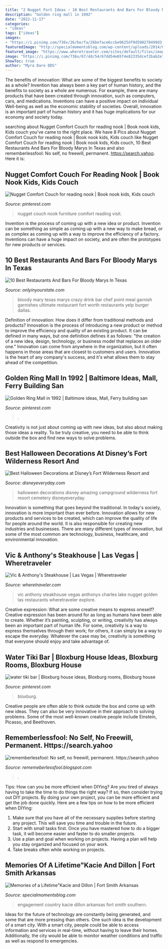 ```yaml
---
title: "2 Nugget Fort Ideas ~ 10 Best Restaurants And Bars For Bloody Marys In Texas"
description: "Golden ring mall in 1992"
date: "2022-11-17"
categories:
- "ideas"
tags: ["ideas"]
images:
- "https://i.pinimg.com/736x/26/be/fa/26beface6ccbe9625df9d590278499d3.jpg"
featuredImage: "http://specialmomentsblog.com/wp-content/uploads/2014/05/Southern-Engagement-Ideas-Southern-Engagement-Pictures-Country-Engagement-Pictures_0006.jpg"
featured_image: "https://www.wheretraveler.com/sites/default/files/images/vic_anthonys.jpg"
image: "https://i.pinimg.com/736x/67/dd/54/67dd54e65f4e82335dcef2bab2e7a54c.jpg"
ShowToc: true
author: "Myra Dare DDS"
---
```



The benefits of innovation: What are some of the biggest benefits to society as a whole?
Invention has always been a key part of human history, and the benefits to society as a whole are numerous. For example, there are many products that have been created through innovation, such as computers, cars, and medications. Inventions can have a positive impact on individual Well-being as well as the economic stability of societies. Overall, innovation is an important part of human history and it has huge implications for our economy and society today.

	

		
searching about Nugget Comfort Couch for reading nook | Book nook kids, Kids couch you've came to the right place. We have 8 Pics about Nugget Comfort Couch for reading nook | Book nook kids, Kids couch like Nugget Comfort Couch for reading nook | Book nook kids, Kids couch, 10 Best Restaurants And Bars For Bloody Marys In Texas and also rememberlessfool: No self, no freewill, permanent. https://search.yahoo. Here it is:
		
    
## Nugget Comfort Couch For Reading Nook | Book Nook Kids, Kids Couch

<img loading=lazy src="https://i.pinimg.com/736x/26/be/fa/26beface6ccbe9625df9d590278499d3.jpg" onerror="this.onerror=null;this.src='https://tse3.mm.bing.net/th?id=OIP.fI790sr5mOSWJ4wNct3HNwHaLG&amp;pid=15.1';" alt="Nugget Comfort Couch for reading nook | Book nook kids, Kids couch">

_Source: pinterest.com_

>nugget couch nook furniture comfort reading visit. 

	

Invention is the process of coming up with a new idea or product. Invention can be something as simple as coming up with a new way to make bread, or as complex as coming up with a way to improve the efficiency of a factory. Inventions can have a huge impact on society, and are often the prototypes for new products or services.

    
## 10 Best Restaurants And Bars For Bloody Marys In Texas

<img loading=lazy src="http://cdn.onlyinyourstate.com/wp-content/uploads/2017/01/chef-point2.jpg" onerror="this.onerror=null;this.src='https://tse3.mm.bing.net/th?id=OIP.UQSAJXFtOxmNmS8_RtPVFwHaLH&amp;pid=15.1';" alt="10 Best Restaurants And Bars For Bloody Marys In Texas">

_Source: onlyinyourstate.com_

>bloody mary texas marys crazy drink bar chef point meal garnish garnishes ultimate restaurant fort worth restaurants yelp burger dallas. 

	

Definition of innovation: How does it differ from traditional methods and products?
Innovation is the process of introducing a new product or method to improve the efficiency and quality of an existing product. It can be defined in many ways, but one definition defines it as follows: "the creation of a new idea, design, technology, or business model that replaces an older one." Innovation can come from anywhere in the organization, but it often happens in those areas that are closest to customers and users. Innovation is the heart of any company's success, and it's what allows them to stay ahead of the competition.

    
## Golden Ring Mall In 1992 | Baltimore Ideas, Mall, Ferry Building San

<img loading=lazy src="https://i.pinimg.com/736x/67/dd/54/67dd54e65f4e82335dcef2bab2e7a54c.jpg" onerror="this.onerror=null;this.src='https://tse3.mm.bing.net/th?id=OIP.63F8sJF---ThWx-Nq937SQAAAA&amp;pid=15.1';" alt="Golden Ring Mall in 1992 | Baltimore ideas, Mall, Ferry building san">

_Source: pinterest.com_

>. 

	

Creativity is not just about coming up with new ideas, but also about making those ideas a reality. To be truly creative, you need to be able to think outside the box and find new ways to solve problems.

    
## Best Halloween Decorations At Disney’s Fort Wilderness Resort And

<img loading=lazy src="http://www.disneyeveryday.com/wp-content/uploads/2011/10/IMG_4626.jpg" onerror="this.onerror=null;this.src='https://tse2.mm.bing.net/th?id=OIP.OxaFF7wS-n1zltpYJHdB1QHaJ4&amp;pid=15.1';" alt="Best Halloween Decorations at Disney’s Fort Wilderness Resort and">

_Source: disneyeveryday.com_

>halloween decorations disney amazing campground wilderness fort resort cemetery disneyeveryday. 

	

Innovation is something that goes beyond the traditional. In today's society, innovation is more important than ever before. Innovation allows for new products and services to be created, which can improve the quality of life for people around the world. It is also responsible for creating new industries and businesses. There are many different types of innovation, but some of the most common are technology, business, healthcare, and environmental innovation.

    
## Vic &amp; Anthony&#039;s Steakhouse | Las Vegas | Wheretraveler

<img loading=lazy src="https://www.wheretraveler.com/sites/default/files/images/vic_anthonys.jpg" onerror="this.onerror=null;this.src='https://tse2.mm.bing.net/th?id=OIP.mXQq-xiQk1I9nrNr2gYylwFYC1&amp;pid=15.1';" alt="Vic &amp; Anthony&#039;s Steakhouse | Las Vegas | Wheretraveler">

_Source: wheretraveler.com_

>vic anthony steakhouse vegas anthonys charles lake nugget golden las restaurants wheretraveler explore. 

	

Creative expression: What are some creative means to express oneself?
Creative expression has been around for as long as humans have been able to create. Whether it’s painting, sculpting, or writing, creativity has always been an important part of human life. For some, creativity is a way to express themselves through their work; for others, it can simply be a way to escape the everyday. Whatever the case may be, creativity is something that everyone should enjoy and take advantage of.

    
## Water Tiki Bar | Bloxburg House Ideas, Bloxburg Rooms, Bloxburg House

<img loading=lazy src="https://i.pinimg.com/736x/c5/89/8c/c5898c7616210a132851329606521eff.jpg" onerror="this.onerror=null;this.src='https://tse2.mm.bing.net/th?id=OIP.e0EcjC0_Wra_XtX92P1YmgHaDc&amp;pid=15.1';" alt="water tiki bar | Bloxburg house ideas, Bloxburg rooms, Bloxburg house">

_Source: pinterest.com_

>bloxburg. 

	

Creative people are often able to think outside the box and come up with new ideas. They can also be very innovative in their approach to solving problems. Some of the most well-known creative people include Einstein, Picasso, and Beethoven.

    
## Rememberlessfool: No Self, No Freewill, Permanent. Https://search.yahoo

<img loading=lazy src="https://1.bp.blogspot.com/-U6ThlQoaDtA/Xd8Z4ZGHStI/AAAAAAAAbjo/_4DCsnRQQ_QmusNIbUK-RzHl0ScQ9LOlACLcBGAsYHQ/w1200-h630-p-k-no-nu/Untitled27.png" onerror="this.onerror=null;this.src='https://tse3.mm.bing.net/th?id=OIP.kDKNfe5q211Mz4NmgKGKMwHaD4&amp;pid=15.1';" alt="rememberlessfool: No self, no freewill, permanent. https://search.yahoo">

_Source: rememeberlessfool.blogspot.com_

>. 

	

Tips: How can you be more efficient when DIYing?
Are you tired of always having to take the time to do things the right way? If so, then consider trying out DIY projects. By doing your own project, you can be more efficient and get the job done quickly. Here are a few tips on how to be more efficient when DIYing: 
1. Make sure that you have all of the necessary supplies before starting any project. This will save you time and trouble in the future.
2. Start with small tasks first. Once you have mastered how to do a bigger task, it will become easier and faster to do smaller projects. 
3. Use a plan and goal when working on projects. Having a plan will help you stay organized and focused on your work. 
4. Take breaks often while working on projects.

    
## Memories Of A Lifetime&quot;Kacie And Dillon | Fort Smith Arkansas

<img loading=lazy src="http://specialmomentsblog.com/wp-content/uploads/2014/05/Southern-Engagement-Ideas-Southern-Engagement-Pictures-Country-Engagement-Pictures_0006.jpg" onerror="this.onerror=null;this.src='https://tse2.mm.bing.net/th?id=OIP.km15neAgP5Xp0NnilBxF2AHaLE&amp;pid=15.1';" alt="Memories of a Lifetime&quot;Kacie and Dillon | Fort Smith Arkansas">

_Source: specialmomentsblog.com_

>engagement country kacie dillon arkansas fort smith southern. 

	

Ideas for the future of technology are constantly being generated, and some that are more pressing than others. One such idea is the development of a smart city. With a smart city, people could be able to access information and services in real-time, without having to leave their homes. Additionally, the city would be able to monitor weather conditions and traffic as well as respond to emergencies.


